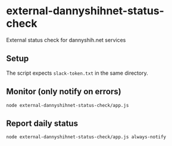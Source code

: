 # external-dannyshihnet-status-check
External status check for dannyshih.net services

## Setup
The script expects `slack-token.txt` in the same directory.

## Monitor (only notify on errors)
```
node external-dannyshihnet-status-check/app.js
```

## Report daily status
```
node external-dannyshihnet-status-check/app.js always-notify
```
